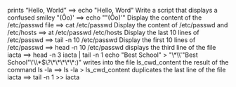 prints “Hello, World” ==> echo "Hello, Word"
Write a script that displays a confused smiley "(Ôo)' ==> echo "\"(Ôo)'" 
Display the content of the /etc/passwd file ==> cat /etc/passwd
Display the content of /etc/passwd and /etc/hosts ==> at /etc/passwd /etc/hosts
Display the last 10 lines of /etc/passwd ==> tail -n 10 /etc/passwd
Display the first 10 lines of /etc/passwd ==> head -n 10 /etc/passwd
displays the third line of the file iacta ==> head -n 3 iacta | tail -n 1
echo "Best School" > "\\\*\\\\'\"Best School\"\\'\\\\\*\$\\\?\\\*\\\*\\\*\\\*\\\*:\)"
writes into the file ls_cwd_content the result of the command ls -la ==> ls -la > ls_cwd_content
duplicates the last line of the file iacta ==> tail -n 1 >> iacta  
